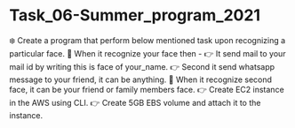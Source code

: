 # Task_06-Summer_program_2021
❄️ Create a program that perform below mentioned task upon recognizing a particular face.   📌 When it recognize your face then -  👉 It send mail to your mail id by writing this is face of your_name.  👉 Second it send whatsapp message to your friend, it can be anything.   📌 When it recognize second  face, it can be your friend or family members face. 👉 Create EC2 instance in the AWS using CLI.  👉 Create 5GB EBS volume and attach it to the instance.
